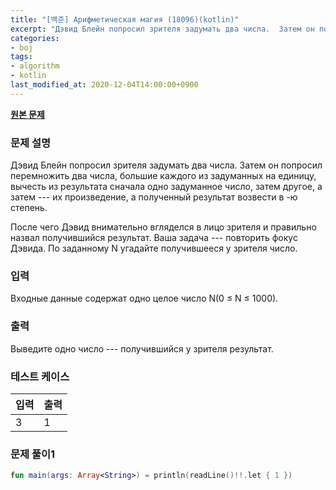 ```yaml
---
title: "[백준] Арифметическая магия (18096)(kotlin)"
excerpt: "Дэвид Блейн попросил зрителя задумать два числа.  Затем он попросил перемножить два числа, большие каждого из задуманных на единицу,  вычесть из результата сначала одно задуманное число, затем другое, а затем --- их произведение, а полученный результат возвести в -ю степень."
categories:
- boj
tags:
- algorithm
- kotlin
last_modified_at: 2020-12-04T14:00:00+0900
---
```



**[원본 문제](https://www.acmicpc.net/problem/18096)**

### 문제 설명

Дэвид Блейн попросил зрителя задумать два числа.  Затем он попросил перемножить два числа, большие каждого из задуманных на единицу,  вычесть из результата сначала одно задуманное число, затем другое, а затем \-\-\- их произведение, а полученный результат возвести в \-ю степень.

После чего Дэвид внимательно вгляделся в лицо зрителя и правильно назвал получившийся результат. Ваша задача \-\-\- повторить фокус Дэвида. По заданному N угадайте получившееся у зрителя число.

### 입력

Входные данные содержат одно целое число  N(0 ≤ N ≤ 1000).

### 출력

Выведите одно число \-\-\- получившийся у зрителя результат.

### 테스트 케이스

|입력|출력|
|-----|-----|
|3|1|

### 문제 풀이1 
```kotlin
fun main(args: Array<String>) = println(readLine()!!.let { 1 })
```